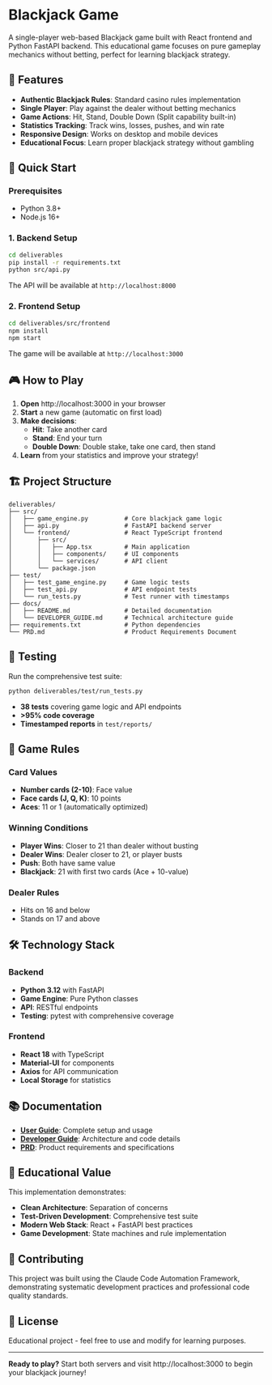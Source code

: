 # Blackjack Game

A single-player web-based Blackjack game built with React frontend and Python FastAPI backend. This educational game focuses on pure gameplay mechanics without betting, perfect for learning blackjack strategy.

## 🎯 Features

- **Authentic Blackjack Rules**: Standard casino rules implementation
- **Single Player**: Play against the dealer without betting mechanics
- **Game Actions**: Hit, Stand, Double Down (Split capability built-in)
- **Statistics Tracking**: Track wins, losses, pushes, and win rate
- **Responsive Design**: Works on desktop and mobile devices
- **Educational Focus**: Learn proper blackjack strategy without gambling

## 🚀 Quick Start

### Prerequisites
- Python 3.8+
- Node.js 16+

### 1. Backend Setup

```bash
cd deliverables
pip install -r requirements.txt
python src/api.py
```

The API will be available at `http://localhost:8000`

### 2. Frontend Setup

```bash
cd deliverables/src/frontend
npm install
npm start
```

The game will be available at `http://localhost:3000`

## 🎮 How to Play

1. **Open** http://localhost:3000 in your browser
2. **Start** a new game (automatic on first load)
3. **Make decisions**:
   - **Hit**: Take another card
   - **Stand**: End your turn
   - **Double Down**: Double stake, take one card, then stand
4. **Learn** from your statistics and improve your strategy!

## 🏗️ Project Structure

```
deliverables/
├── src/
│   ├── game_engine.py          # Core blackjack game logic
│   ├── api.py                  # FastAPI backend server
│   └── frontend/               # React TypeScript frontend
│       ├── src/
│       │   ├── App.tsx         # Main application
│       │   ├── components/     # UI components
│       │   └── services/       # API client
│       └── package.json
├── test/
│   ├── test_game_engine.py     # Game logic tests
│   ├── test_api.py             # API endpoint tests
│   └── run_tests.py            # Test runner with timestamps
├── docs/
│   ├── README.md               # Detailed documentation
│   └── DEVELOPER_GUIDE.md      # Technical architecture guide
├── requirements.txt            # Python dependencies
└── PRD.md                      # Product Requirements Document
```

## 🧪 Testing

Run the comprehensive test suite:

```bash
python deliverables/test/run_tests.py
```

- **38 tests** covering game logic and API endpoints
- **>95% code coverage**
- **Timestamped reports** in `test/reports/`

## 🎲 Game Rules

### Card Values
- **Number cards (2-10)**: Face value
- **Face cards (J, Q, K)**: 10 points
- **Aces**: 11 or 1 (automatically optimized)

### Winning Conditions
- **Player Wins**: Closer to 21 than dealer without busting
- **Dealer Wins**: Dealer closer to 21, or player busts
- **Push**: Both have same value
- **Blackjack**: 21 with first two cards (Ace + 10-value)

### Dealer Rules
- Hits on 16 and below
- Stands on 17 and above

## 🛠️ Technology Stack

### Backend
- **Python 3.12** with FastAPI
- **Game Engine**: Pure Python classes
- **API**: RESTful endpoints
- **Testing**: pytest with comprehensive coverage

### Frontend
- **React 18** with TypeScript
- **Material-UI** for components
- **Axios** for API communication
- **Local Storage** for statistics

## 📚 Documentation

- **[User Guide](deliverables/docs/README.md)**: Complete setup and usage
- **[Developer Guide](deliverables/docs/DEVELOPER_GUIDE.md)**: Architecture and code details
- **[PRD](deliverables/PRD.md)**: Product requirements and specifications

## 🎯 Educational Value

This implementation demonstrates:
- **Clean Architecture**: Separation of concerns
- **Test-Driven Development**: Comprehensive test suite
- **Modern Web Stack**: React + FastAPI best practices
- **Game Development**: State machines and rule implementation

## 🤝 Contributing

This project was built using the Claude Code Automation Framework, demonstrating systematic development practices and professional code quality standards.

## 📄 License

Educational project - feel free to use and modify for learning purposes.

---

**Ready to play?** Start both servers and visit http://localhost:3000 to begin your blackjack journey!